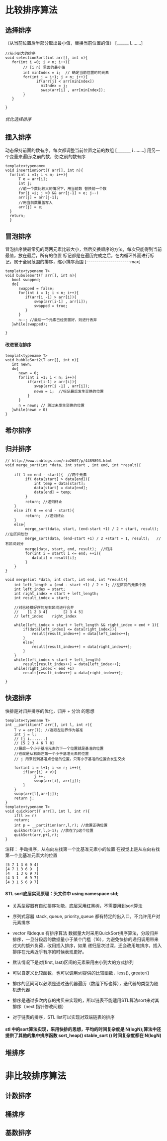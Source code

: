 #  比较排序算法

## 选择排序 
（从当前位置后半部分取出最小值，替换当前位置的值）
[______ I........]
```
//从小到大的排序
void selectionSort(int arr[], int n){
   for(int i =0; i < n; i++){
        // [i n) 里面的最小值
        int minIndex = i;  // 确定当前位置的的元素
        for(int j = i+1; j < n; j++){
              if(arr[j] < arr[minIndex])
                miIndex = j;
                swap(arr[i] , arr[minIndex]);
        }
   }

}
```
###### 优化选择排序



## 插入排序
动态保持前面的数有序，每次都调整当前位置之前的数组
[_______ i ........]
用另一个变量来遍历i之前的数，使i之前的数有序

```
template<typename>
void insertionSort(T arr[], int n){
  for(int i =1; i < n; i++){
      T e = arr[i];
      int j;
      //前一个数比较大的情况下，用当前数 替换前一个数
      for(j =i; j >0 && arr[j-1] > e; j--) 
      arr[j] = arr[j-1];
      //用当前数覆盖写入
      arr[j] = e;
  }
  return;
  }
```
## 冒泡排序
冒泡排序使最常见的两两元素比较大小，然后交换顺序的方法，每次只能得到当前最值，放在最后，所有的位置
标记都是在遍历完成之后，在内循环外面进行标记，属于全局范围的排序，缩小排序范围
[----------------------max]
```
template<typename T>
void bubuleSort(T arr[], int n){
   bool swapped;
   do{
      swapped = false;
      for(int i = 1; i < n; i++){
         if(arr[i -1] > arr[i]){
             swap(arr[i-1] , arr[i]);
             swapped = true;
         }
      }
      n--; //最后一个元素已经安置好，则进行丢弃
   }while(swapped);

}
```
#### 改进冒泡排序
```
templat<typename T>
void bubbleSort2(T arr[], int n){
   int newn;
   do{
      newn = 0;
      for(int i =1; i < n; i++){
          if(arr[i-1] > arr[i]){
             swap(arr[i -1] , arr[i]);
             newn = i;  //标记最后发生交换的位置
          }
      }
      n = newn; // 跳过未发生交换的位置
   }while(newn > 0)
}
```


## 希尔排序


## 归并排序 
```
// http://www.cnblogs.com/rio2607/p/4489893.html
void merge_sort(int *data, int start , int end, int *result){
  
    if( 1 == end - start){  //两个元素
         if( data[start] > data[end]){
             int temp = data[start];
             data[start] = data[end];
             data[end] = temp;
         }
         return; //递归终止
    }
    else if( 0 == end - start){
         return;  //递归终止
    }
    else{
         merge_sort(data, start, (end-start +1) / 2 + start, result); //左区间划分
         merge_sort(data, (end-start +1) / 2 +start + 1, result);   //右区间划分
         merge(data, start, end, result);  //归并
         for(int i = startl i <= end; ++i){
            data[i] = result[i];
         }
    }
}

void merge(int *data, int start, int end, int *result){
    int left_length = (end - start +1) / 2 + 1; //左区间的元素个数
    int left_index = start;
    int right_index = start + left_length;
    int result_index = start;
    
    //对已经排好序的左右区间进行合并
    //    [1 2 3 4]       [2 3 4 5]
    // left_index    right_index
    
    while(left_index < start + left_length && right_index < end + 1){
        if(data[left_index] <= data[right_index]){
            result[result_index++] = data[left_index++];
        }
        else{
            result[result_index++] = data[right_index++];
        }
    }
    while(left_index < start + left_length)
        result[result_index++] = data[left_index++];
    while(right_index < end +1)
        result[result_index++] = data[right_index++];
    
}
```

## 快速排序

快排是对归并排序的优化，归并 + 分治 的思想
```
template<typename T>
int __partition(T arr[], int l, int r){
    T v = arr[l]; //选取左边界作为基准
    int j = l;
    // [j i.......]
    // [5 2 3 4 6 7 8]
    //最后一个小于基准元素的下一个位置就是基准的位置
    //也就是从右向左第一个小于基准元素的位置
    // j 用来找到基准点合适的位置，只有小于基准的位置会发生交换
    
    for(int i = l+1; i <= r; i++){
        if(arr[i] < v){
             j ++;
             swap(arr[i], arr[j]);
        }
    }
    swap(arr[l],arr[j]);
    return j;    
}
template<typename T>
void quickSort(T arr[], int l, int r){
    if(l >= r)
    return;
    int p = __partition(arr,l,r); //放置正确位置
    quikSort(arr,l,p-1); //放在了p这个位置
    quikSort(arr,p+1,r);
}
```
注释： 手动排序，从右向左找第一个比基准元素小的位置
 在视觉上是从左向右找第一个比基准元素大的位置
```
[5 7 1 3 6 9 4]
[4 7 1 3 6 9  ]
[4   1 3 6 9 7]
[4 3 1   6 9 7]
[4 3 1 5 6 9 7]
```
#### STL sort底层实现原理：头文件<algorithm>中  using namespace std;
- 关系型容器有自动排序功能，底层采用红黑树，不需要用到sort算法
- 序列式容器 stack, queue, priority_queue 都有特定的出入口，不允许用户对元素排序
- vector 和deque 有排序算法
  数据量大时采用QuickSort排序算法，分段归并排序，一旦分段后的数据量小于某个门槛（16），为避免快排的递归调用带来过大的额外负荷，改用插入排序，如果 
  递归层次过深，还会改用堆排序，插入排序在元素近乎有序的时候表现更好。

- 默认情况下是对[first, last)区间的元素采用由小到大的方式排列
- 可以自定义比较函数，也可以调用stl提供的比较函数，less<T>(), greater<T>()
- 排序的区间可以必须是通过迭代器遍历（数组下标也算），迭代器的类型为随机迭代器
- 排序是通过多次内存的拷贝来实现的，所以链表不能适用STL算法sort来对其排序（next 指针修改问题）
- 对于链表的排序，STL list<T>可以实现对双端链表的排序

####  stl <algorithm> 中的sort算法实现，采用快排的思想，平均的时间复杂度是 N(logN);算法中还提供了其他的集中排序函数 sort_heap()  stable_sort ()  时间复杂度都在 N(logN)

## 堆排序

# 非比较排序算法

## 计数排序
## 桶排序
## 基数排序
